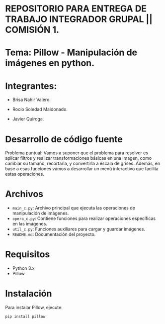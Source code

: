# REPOSITORIO PARA ENTREGA DE TRABAJO INTEGRADOR GRUPAL || COMISIÓN 1.

# Tema: Pillow - Manipulación de imágenes en python.

# Integrantes:

- Brisa Nahir Valero.

- Rocío Soledad Maldonado.

- Javier Quiroga.

# Desarrollo de código fuente
Problema puntual:
Vamos a suponer que el problema para resolver es aplicar filtros y realizar transformaciones básicas en una imagen, como cambiar su tamaño, recortarla, y convertirla a escala de grises. Además, en base a esas funciones vamos a desarrollar un menú interactivo que facilita estas operaciones.

# Archivos

- `main_c.py`: Archivo principal que ejecuta las operaciones de manipulación de imágenes.
- `opera_c.py`: Contiene funciones para realizar operaciones específicas en las imágenes.
- `util_c.py`: Funciones auxiliares para cargar y guardar imágenes.
- `README.md`: Documentación del proyecto.

# Requisitos

- Python 3.x
- Pillow

# Instalación

Para instalar Pillow, ejecute:
```bash
pip install pillow
